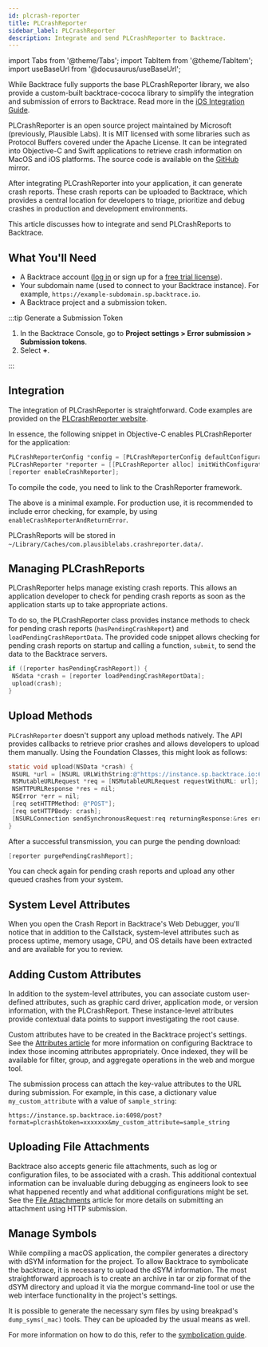 ```yaml
---
id: plcrash-reporter
title: PLCrashReporter
sidebar_label: PLCrashReporter
description: Integrate and send PLCrashReporter to Backtrace.
---
```


import Tabs from '@theme/Tabs';
import TabItem from '@theme/TabItem';
import useBaseUrl from '@docusaurus/useBaseUrl';

While Backtrace fully supports the base PLCrashReporter library, we also provide a custom-built backtrace-cococa library to simplify the integration and submission of errors to Backtrace. Read more in the [iOS Integration Guide](https://support.backtrace.io/hc/en-us/articles/360040104692).

PLCrashReporter is an open source project maintained by Microsoft (previously, Plausible Labs). It is MIT licensed with some libraries such as Protocol Buffers covered under the Apache License. It can be integrated into Objective-C and Swift applications to retrieve crash information on MacOS and iOS platforms. The source code is available on the [GitHub](https://github.com/plausiblelabs/plcrashreporter) mirror.

After integrating PLCrashReporter into your application, it can generate crash reports. These crash reports can be uploaded to Backtrace, which provides a central location for developers to triage, prioritize and debug crashes in production and development environments.

This article discusses how to integrate and send PLCrashReports to Backtrace.

## What You'll Need

- A Backtrace account ([log in](https://backtrace.io/login) or sign up for a [free trial license](https://backtrace.io/sign-up)).
- Your subdomain name (used to connect to your Backtrace instance). For example, `https://example-subdomain.sp.backtrace.io`.
- A Backtrace project and a submission token.

:::tip Generate a Submission Token

1. In the Backtrace Console, go to **Project settings > Error submission > Submission tokens**.
1. Select **+**.

:::

## Integration

The integration of PLCrashReporter is straightforward. Code examples are provided on the [PLCrashReporter website](https://plcrashreporter.org/documentation/api/v1.2/example_usage_iphone.html).

In essence, the following snippet in Objective-C enables PLCrashReporter for the application:

```objective-c
PLCrashReporterConfig *config = [PLCrashReporterConfig defaultConfiguration];
PLCrashReporter *reporter = [[PLCrashReporter alloc] initWithConfiguration: config];
[reporter enableCrashReporter];
```

To compile the code, you need to link to the CrashReporter framework.

The above is a minimal example. For production use, it is recommended to include error checking, for example, by using `enableCrashReporterAndReturnError`.

PLCrashReports will be stored in `~/Library/Caches/com.plausiblelabs.crashreporter.data/`.

## Managing PLCrashReports

PLCrashReporter helps manage existing crash reports. This allows an application developer to check for pending crash reports as soon as the application starts up to take appropriate actions.

To do so, the PLCrashReporter class provides instance methods to check for pending crash reports (`hasPendingCrashReport`) and `loadPendingCrashReportData`. The provided code snippet allows checking for pending crash reports on startup and calling a function, `submit`, to send the data to the Backtrace servers.

```objective-c
if ([reporter hasPendingCrashReport]) {
 NSdata *crash = [reporter loadPendingCrashReportData];
 upload(crash);
}
```

## Upload Methods

`PLCrashReporter` doesn't support any upload methods natively. The API provides callbacks to retrieve prior crashes and allows developers to upload them manually. Using the Foundation Classes, this might look as follows:

```objective-c
static void upload(NSData *crash) {
 NSURL *url = [NSURL URLWithString:@"https://instance.sp.backtrace.io:6098/post?format=plcrash&token=xxxxxxxxxxxxxxxxxxxxxxx"];
 NSMutableURLRequest *req = [NSMutableURLRequest requestWithURL: url];
 NSHTTPURLResponse *res = nil;
 NSError *err = nil;
 [req setHTTPMethod: @"POST"];
 [req setHTTPBody: crash];
 [NSURLConnection sendSynchronousRequest:req returningResponse:&res error:&err];
}
```

After a successful transmission, you can purge the pending download:

```objective-c
[reporter purgePendingCrashReport];
```

You can check again for pending crash reports and upload any other queued crashes from your system.

## System Level Attributes

When you open the Crash Report in Backtrace's Web Debugger, you'll notice that in addition to the Callstack, system-level attributes such as process uptime, memory usage, CPU, and OS details have been extracted and are available for you to review.

## Adding Custom Attributes

In addition to the system-level attributes, you can associate custom user-defined attributes, such as graphic card driver, application mode, or version information, with the PLCrashReport. These instance-level attributes provide contextual data points to support investigating the root cause.

Custom attributes have to be created in the Backtrace project's settings. See the [Attributes article](https://support.backtrace.io/hc/en-us/articles/360040517191) for more information on configuring Backtrace to index those incoming attributes appropriately. Once indexed, they will be available for filter, group, and aggregate operations in the web and morgue tool.

The submission process can attach the key-value attributes to the URL during submission. For example, in this case, a dictionary value `my_custom_attribute` with a value of `sample_string`:

```
https://instance.sp.backtrace.io:6098/post?format=plcrash&token=xxxxxxx&my_custom_attribute=sample_string
```

## Uploading File Attachments

Backtrace also accepts generic file attachments, such as log or configuration files, to be associated with a crash. This additional contextual information can be invaluable during debugging as engineers look to see what happened recently and what additional configurations might be set. See the [File Attachments](https://support.backtrace.io/hc/en-us/articles/360040516371) article for more details on submitting an attachment using HTTP submission.

## Manage Symbols

While compiling a macOS application, the compiler generates a directory with dSYM information for the project. To allow Backtrace to symbolicate the backtrace, it is necessary to upload the dSYM information. The most straightforward approach is to create an archive in tar or zip format of the dSYM directory and upload it via the morgue command-line tool or use the web interface functionality in the project's settings.

It is possible to generate the necessary sym files by using breakpad's `dump_syms(_mac)` tools. They can be uploaded by the usual means as well.

For more information on how to do this, refer to the [symbolication guide](https://support.backtrace.io/hc/en-us/articles/360040517071).
